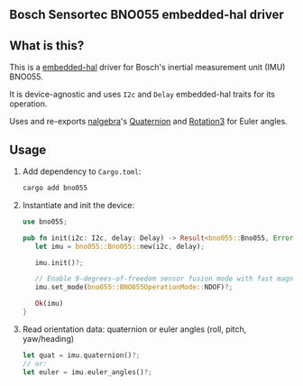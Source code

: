 ## Bosch Sensortec BNO055 embedded-hal driver

## What is this?

This is a [embedded-hal](https://github.com/rust-embedded/embedded-hal) driver for Bosch's inertial measurement unit (IMU) BNO055.

It is device-agnostic and uses `I2c` and `Delay` embedded-hal traits for its operation.

Uses and re-exports [nalgebra](https://www.nalgebra.org/)'s [Quaternion](http://toxiclibs.org/docs/core/toxi/geom/Quaternion.html) and [Rotation3](https://www.nalgebra.org/rustdoc/nalgebra/geometry/type.Rotation3.html) for Euler angles.

## Usage

1. Add dependency to `Cargo.toml`:

    ```bash
    cargo add bno055
    ```
    
2. Instantiate and init the device:
    ```rust
    use bno055;

    pub fn init(i2c: I2c, delay: Delay) -> Result<bno055::Bno055, Error> {
       let imu = bno055::Bno055::new(i2c, delay);
    
       imu.init()?;
    
       // Enable 9-degrees-of-freedom sensor fusion mode with fast magnetometer calibration
       imu.set_mode(bno055::BNO055OperationMode::NDOF)?;
    
       Ok(imu)
    }
    ```

3. Read orientation data: quaternion or euler angles (roll, pitch, yaw/heading)
    ```rust
    let quat = imu.quaternion()?;
    // or:
    let euler = imu.euler_angles()?;
    ```
